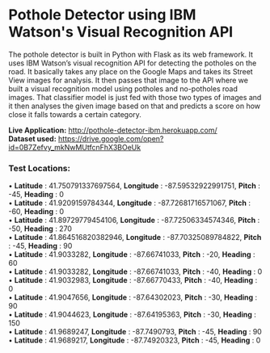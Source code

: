 # Pothole Detector using IBM Watson's Visual Recognition API

The pothole detector is built in Python with Flask as its web framework. It uses IBM Watson’s visual recognition API for detecting the potholes on the road. It basically takes any place on the Google Maps and takes its Street View images for analysis. It then passes that image to the API where we built a visual recognition model using potholes and no-potholes road images. That classifier model is just fed with those two types of images and it then analyses the given image based on that and predicts a score on how close it falls towards a certain category.

**Live Application:** http://pothole-detector-ibm.herokuapp.com/ <br>
**Dataset used:**
https://drive.google.com/open?id=0B7Zefvy_mkNwMUtfcnFhX3BOeUk

### Test Locations:
• **Latitude** : 41.750791337697564, **Longitude** : -87.59532922991751, **Pitch** : -45, **Heading** : 0 <br>
• **Latitude** : 41.9209159784344, **Longitude** : -87.72681716571067, **Pitch** : -60, **Heading** : 0 <br>
• **Latitude** : 41.89729779454106, **Longitude** : -87.72506334574346, **Pitch** : -50, **Heading** : 270 <br>
• **Latitude** : 41.864516820382946, **Longitude** : -87.70325089784822, **Pitch** : -45, **Heading** : 90 <br>
• **Latitude** : 41.9033282, **Longitude** : -87.66741033, **Pitch** : -20, **Heading** : 60 <br>
• **Latitude** : 41.9033282, **Longitude** : -87.66741033, **Pitch** : -40, **Heading** : 0 <br>
• **Latitude** : 41.9032983, **Longitude** : -87.66770433, **Pitch** : -40, **Heading** : 0 <br>
• **Latitude** : 41.9047656, **Longitude** : -87.64302023, **Pitch** : -30, **Heading** : 90 <br>
• **Latitude** : 41.9044623, **Longitude** : -87.64195363, **Pitch** : -30, **Heading** : 150 <br>
• **Latitude** : 41.9689247, **Longitude** : -87.7490793, **Pitch** : -45, **Heading** : 90 <br>
• **Latitude** : 41.9689217, **Longitude** : -87.74920323, **Pitch** : -45, **Heading** : 0 <br>
